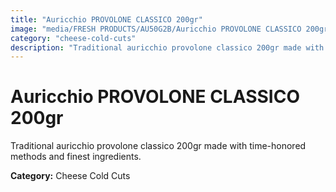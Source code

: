 ```yaml
---
title: "Auricchio PROVOLONE CLASSICO 200gr"
image: "media/FRESH PRODUCTS/AU50G2B/Auricchio PROVOLONE CLASSICO 200gr.jpg"
category: "cheese-cold-cuts"
description: "Traditional auricchio provolone classico 200gr made with time-honored methods and finest ingredients."
---
```


# Auricchio PROVOLONE CLASSICO 200gr

Traditional auricchio provolone classico 200gr made with time-honored methods and finest ingredients.

**Category:** Cheese Cold Cuts
